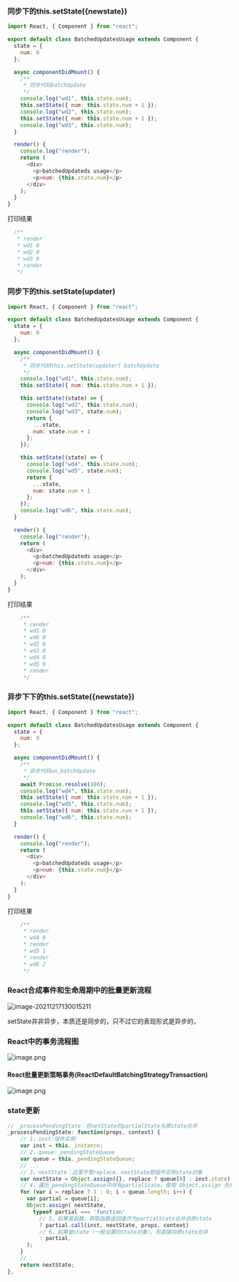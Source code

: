### 同步下的this.setState({newstate})

```js
import React, { Component } from "react";

export default class BatchedUpdatesUsage extends Component {
  state = {
    num: 0
  };

  async componentDidMount() {
    /**
     * 同步代码batchUpdate
     */
    console.log("wd1", this.state.num);
    this.setState({ num: this.state.num + 1 });
    console.log("wd2", this.state.num);
    this.setState({ num: this.state.num + 1 });
    console.log("wd3", this.state.num);
  }

  render() {
    console.log("render");
    return (
      <div>
        <p>batchedUpdateds usage</p>
        <p>num: {this.state.num}</p>
      </div>
    );
  }
}

```

打印结果

```js
  /**
   * render
   * wd1 0
   * wd2 0
   * wd3 0
   * render
   */
```



### 同步下的this.setState(updater)

```js
import React, { Component } from "react";

export default class BatchedUpdatesUsage extends Component {
  state = {
    num: 0
  };

  async componentDidMount() {
    /**
     * 同步代码this.setState(updater) batchUpdate
     */
    console.log("wd1", this.state.num);
    this.setState({ num: this.state.num + 1 });

    this.setState((state) => {
      console.log("wd2", this.state.num);
      console.log("wd3", state.num);
      return {
        ...state,
        num: state.num + 1
      };
    });

    this.setState((state) => {
      console.log("wd4", this.state.num);
      console.log("wd5", state.num);
      return {
        ...state,
        num: state.num + 1
      };
    });
    console.log("wd6", this.state.num);
  }

  render() {
    console.log("render");
    return (
      <div>
        <p>batchedUpdateds usage</p>
        <p>num: {this.state.num}</p>
      </div>
    );
  }
}

```

打印结果

```js
    /**
     * render
     * wd1 0
     * wd6 0
     * wd2 0
     * wd3 0
     * wd4 0
     * wd5 0
     * render
     */
```

### 异步下下的this.setState({newstate})

```js
import React, { Component } from "react";

export default class BatchedUpdatesUsage extends Component {
  state = {
    num: 0
  };

  async componentDidMount() {
    /**
     * 异步代码un_batchUpdate
     */
    await Promise.resolve(100);
    console.log("wd4", this.state.num);
    this.setState({ num: this.state.num + 1 });
    console.log("wd5", this.state.num);
    this.setState({ num: this.state.num + 1 });
    console.log("wd6", this.state.num);
  }

  render() {
    console.log("render");
    return (
      <div>
        <p>batchedUpdateds usage</p>
        <p>num: {this.state.num}</p>
      </div>
    );
  }
}

```

打印结果

```js
    /**
     * render
     * wd4 0
     * render
     * wd5 1
     * render
     * wd6 2
     */
```

### 

### React合成事件和生命周期中的批量更新流程

![image-20211217130015211](https://dongger-typora.oss-cn-beijing.aliyuncs.com/typora/image-20220410135754524.png)

setState并非异步，本质还是同步的，只不过它的表现形式是异步的，



### React中的事务流程图

![image.png](https://p3-juejin.byteimg.com/tos-cn-i-k3u1fbpfcp/a65dbe50540f4a33ac6ef8ce5221f96c~tplv-k3u1fbpfcp-watermark.awebp)

#### React批量更新策略事务(ReactDefaultBatchingStrategyTransaction)

![image.png](https://p6-juejin.byteimg.com/tos-cn-i-k3u1fbpfcp/e7e4a3118f394c1b89c4f6fdb93ff4bf~tplv-k3u1fbpfcp-watermark.awebp)



### state更新

```js
// _processPendingState：将setState的partialState与原state合并
_processPendingState: function(props, context) {
    // 1，inst:组件实例
    var inst = this._instance;
    // 2，queue:_pendingStateQueue
    var queue = this._pendingStateQueue;
    // ...
    // 3，nextState：这里不管replace，nextState即组件实例state对象
    var nextState = Object.assign({}, replace ? queue[0] : inst.state);
    // 4，遍历_pendingStateQueue中所有partialState，使用 Object.assign 合并到原state内
    for (var i = replace ? 1 : 0; i < queue.length; i++) {
      var partial = queue[i];
      Object.assign( nextState,
        typeof partial === 'function'
          // 5，如果是函数，获取函数返回值作为partialState合并进原state
          ? partial.call(inst, nextState, props, context)
          // 6，如果是state（一般设置的state对象），则直接向原state合并
          : partial,
      );
    }
    // 
    return nextState;
},

```


